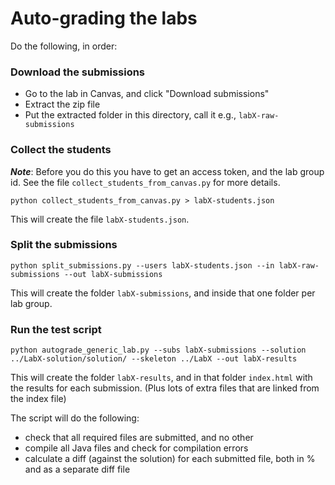 
# Auto-grading the labs

Do the following, in order:

### Download the submissions

- Go to the lab in Canvas, and click "Download submissions"
- Extract the zip file
- Put the extracted folder in this directory, call it e.g., `labX-raw-submissions`

### Collect the students

***Note***: Before you do this you have to get an access token, and the lab group id.
See the file `collect_students_from_canvas.py` for more details.


```
python collect_students_from_canvas.py > labX-students.json
```

This will create the file `labX-students.json`.

### Split the submissions

```
python split_submissions.py --users labX-students.json --in labX-raw-submissions --out labX-submissions
```

This will create the folder `labX-submissions`, and inside that one folder per lab group.

### Run the test script

```
python autograde_generic_lab.py --subs labX-submissions --solution ../LabX-solution/solution/ --skeleton ../LabX --out labX-results
```

This will create the folder `labX-results`, and in that folder `index.html` with the results for each submission.
(Plus lots of extra files that are linked from the index file)

The script will do the following:

- check that all required files are submitted, and no other
- compile all Java files and check for compilation errors
- calculate a diff (against the solution) for each submitted file, both in % and as a separate diff file

